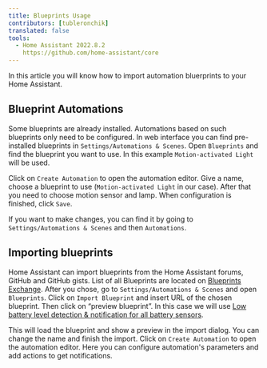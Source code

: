 ```yaml
---
title: Blueprints Usage
contributors: [tubleronchik]
translated: false
tools:   
  - Home Assistant 2022.8.2
    https://github.com/home-assistant/core
---
```


In this article you will know how to import automation bluerprints to your Home Assistant.

## Blueprint Automations

Some blueprints are already installed. Automations based on such blueprints only need to be configured. In web interface you can find pre-installed blueprints in `Settings/Automations & Scenes`. Open `Blueprints` and find the blueprint you want to use. In this example `Motion-activated Light` will be used. 

<robo-wiki-picture src="home-assistant/blueprint-settings.jpg" alt="Blueprint Settings" />

Click on `Create Automation` to open the automation editor. Give a name, choose a blueprint to use (`Motion-activated Light` in our case). After that you need to choose motion sensor and lamp. When configuration is finished, click `Save`.

<robo-wiki-picture src="home-assistant/automation-configure.jpg" alt="Automation Configuration" />

If you want to make changes, you can find it by going to `Settings/Automations & Scenes` and then `Automations`. 

<robo-wiki-picture src="home-assistant/automations-all.jpg" alt="Automations List" />

## Importing blueprints

Home Assistant can import blueprints from the Home Assistant forums, GitHub and GitHub gists. List of all Blueprints are located on [Blueprints Exchange](https://community.home-assistant.io/c/blueprints-exchange/53). After you chose, go to `Settings/Automations & Scenes` and open `Blueprints`. Click on `Import Blueprint` and insert URL of the chosen blueprint. Then click on “preview blueprint”. In this case we will use [Low battery level detection & notification for all battery sensors](https://community.home-assistant.io/t/low-battery-level-detection-notification-for-all-battery-sensors/258664). 

<robo-wiki-picture src="home-assistant/importing-blueprint.jpg" alt="Importing Blueprint" /> 

This will load the blueprint and show a preview in the import dialog. You can change the name and finish the import. Click on `Create Automation` to open the automation editor. Here you can configure automation's parameters and add actions to get notifications.

<robo-wiki-picture src="home-assistant/configure-battery-blueprint.jpg" alt="Configure Battery Blueprint" /> 
